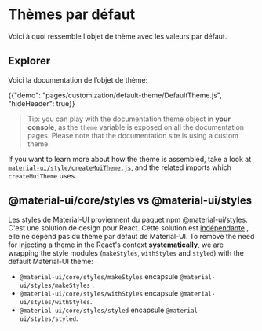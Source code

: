 # Thèmes par défaut

<p class="description">Voici à quoi ressemble l'objet de thème avec les valeurs par défaut.</p>

## Explorer

Voici la documentation de l’objet de thème:

{{"demo": "pages/customization/default-theme/DefaultTheme.js", "hideHeader": true}}

> Tip: you can play with the documentation theme object in **your console**, as the `theme` variable is exposed on all the documentation pages. Please note that the documentation site is using a custom theme.

If you want to learn more about how the theme is assembled, take a look at [`material-ui/style/createMuiTheme.js`](https://github.com/mui-org/material-ui/blob/master/packages/material-ui/src/styles/createMuiTheme.js), and the related imports which `createMuiTheme` uses.

## @material-ui/core/styles vs @material-ui/styles

Les styles de Material-UI proviennent du paquet npm [@material-ui/styles](/styles/basics/). C'est une solution de design pour React. Cette solution est [indépendante](https://bundlephobia.com/result?p=@material-ui/styles) , elle ne dépend pas du thème par défaut de Material-UI. To remove the need for injecting a theme in the React's context **systematically**, we are wrapping the style modules (`makeStyles`, `withStyles` and `styled`) with the default Material-UI theme:

- `@material-ui/core/styles/makeStyles` encapsule `@material-ui/styles/makeStyles` .
- `@material-ui/core/styles/withStyles` encapsule `@material-ui/styles/withStyles`.
- `@material-ui/core/styles/styled` encapsule `@material-ui/styles/styled`.